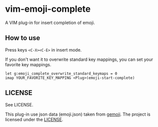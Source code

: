 vim-emoji-complete
==================
A VIM plug-in for insert completion of emoji.

How to use
----------
Press keys `<C-X><C-E>` in insert mode.

If you don't want it to overwrite standard key mappings, you can set your
favorite key mappings.
```vim
let g:emoji_complete_overwrite_standard_keymaps = 0
imap YOUR_FAVORITE_KEY_MAPPING <Plug>(emoji-start-complete)
```

LICENSE
-------
See LICENSE.

This plug-in use json data (emoji.json) taken from [gemoji](https://github.com/github/gemoji).
The project is licensed under the [LICENSE](https://github.com/github/gemoji/blob/master/LICENSE).

